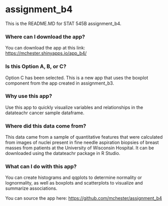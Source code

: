 # assignment_b4

This is the README.MD for STAT 545B assignment_b4.

### Where can I download the app?

You can download the app at this link:
https://mchester.shinyapps.io/app_b4/

### Is this Option A, B, or C?

Option C has been selected. This is a new app that uses the boxplot component from the app created in assignment_b3.  

### Why use this app?

Use this app to quickly visualize variables and relationships in the datateachr cancer sample dataframe.

### Where did this data come from?

This data came from a sample of quantitative features that were calculated from images of nuclei present in fine needle aspiration biopsies of breast masses from patients at the University of Wisconsin Hospital. It can be downloaded using the datateachr package in R Studio.

### What can I do with this app?

You can create histograms and qqplots to determine normality or lognormality, as well as boxplots and scatterplots to visualize and summarize associations.

You can source the app here:
https://github.com/mchester/assignment_b4 